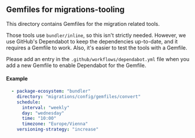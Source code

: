 ## Gemfiles for migrations-tooling

This directory contains Gemfiles for the migration related tools.

Those tools use `bundler/inline`, so this isn't strictly needed. However, we use GitHub's Dependabot to keep the
dependencies up-to-date, and it requires a Gemfile to work. Also, it's easier to test the tools with a Gemfile.

Please add an entry in the `.github/workflows/dependabot.yml` file when you add a new Gemfile to enable Dependabot for
the Gemfile.

#### Example

```yaml
  - package-ecosystem: "bundler"
    directory: "migrations/config/gemfiles/convert"
    schedule:
      interval: "weekly"
      day: "wednesday"
      time: "10:00"
      timezone: "Europe/Vienna"
    versioning-strategy: "increase"
```
